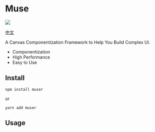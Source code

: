 # Muse

<a href="https://www.npmjs.com/package/muser">
  <img src="https://img.shields.io/npm/v/muser"/>
</a>

[中文](https://github.com/ymssx/muse/blob/master/README_CN.md)

A Canvas Componentization Framework to Help You Build Complex UI.

- Componentization
- High Performance
- Easy to Use

## Install

```shell
npm install muser
```

or

```shell
yarn add muser
```

## Usage


